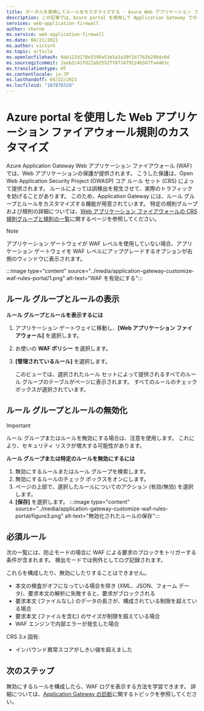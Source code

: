 ```yaml
---
title: ポータルを使用してルールをカスタマイズする - Azure Web アプリケーション ファイアウォール
description: この記事では、Azure portal を使用して Application Gateway での Web アプリケーション ファイアウォール規則をカスタマイズする方法について説明します。
services: web-application-firewall
author: vhorne
ms.service: web-application-firewall
ms.date: 04/21/2021
ms.author: victorh
ms.topic: article
ms.openlocfilehash: 0ab122d178e5390a53e5a3a39f1b7763b298dc6d
ms.sourcegitcommit: 2aeb2c41fd22a02552ff871479124b567fa4463c
ms.translationtype: HT
ms.contentlocale: ja-JP
ms.lasthandoff: 04/22/2021
ms.locfileid: "107878328"
---
```

# <a name="customize-web-application-firewall-rules-using-the-azure-portal"></a>Azure portal を使用した Web アプリケーション ファイアウォール規則のカスタマイズ

Azure Application Gateway Web アプリケーション ファイアウォール (WAF) では、Web アプリケーションの保護が提供されます。 こうした保護は、Open Web Application Security Project (OWASP) コア ルール セット (CRS) によって提供されます。 ルールによっては誤検出を発生させて、実際のトラフィックを妨げることがあります。 このため、Application Gateway には、ルール グループとルールをカスタマイズする機能が用意されています。 特定の規則グループおよび規則の詳細については、[Web アプリケーション ファイアウォールの CRS 規則グループと規則の一覧](application-gateway-crs-rulegroups-rules.md)に関するページを参照してください。

>[!NOTE]
> アプリケーション ゲートウェイが WAF レベルを使用していない場合、アプリケーション ゲートウェイを WAF レベルにアップグレードするオプションが右側のウィンドウに表示されます。 

:::image type="content" source="../media/application-gateway-customize-waf-rules-portal/1.png" alt-text="WAF を有効にする"::: 

## <a name="view-rule-groups-and-rules"></a>ルール グループとルールの表示

**ルール グループとルールを表示するには**
1. アプリケーション ゲートウェイに移動し、**[Web アプリケーション ファイアウォール]** を選択します。  
2. お使いの **WAF ポリシー** を選択します。
2. **[管理されているルール]** を選択します。

   このビューでは、選択されたルール セットによって提供されるすべてのルール グループのテーブルがページに表示されます。 すべてのルールのチェック ボックスが選択されています。

## <a name="disable-rule-groups-and-rules"></a>ルール グループとルールの無効化

> [!IMPORTANT]
> ルール グループまたはルールを無効にする場合は、注意を使用します。 これにより、セキュリティ リスクが増大する可能性があります。

**ルール グループまたは特定のルールを無効にするには**

   1. 無効にするルールまたはルール グループを検索します。
   2. 無効にするルールのチェック ボックスをオンにします。 
   3. ページの上部で、選択したルールについてのアクション (有効/無効) を選択します。
   2. **[保存]** を選択します。
    :::image type="content" source="../media/application-gateway-customize-waf-rules-portal/figure3.png" alt-text="無効化されたルールの保存"::: 

## <a name="mandatory-rules"></a>必須ルール

次の一覧には、防止モードの場合に WAF による要求のブロックをトリガーする条件が含まれます。 検出モードでは例外としてログ記録されます。

これらを構成したり、無効にしたりすることはできません。

* 本文の検査がオフになっている場合を除き (XML、JSON、フォーム データ)、要求本文の解析に失敗すると、要求がブロックされる
* 要求本文 (ファイルなし) のデータの長さが、構成されている制限を超えている場合
* 要求本文 (ファイルを含む) のサイズが制限を超えている場合
* WAF エンジンで内部エラーが発生した場合

CRS 3.x 固有: 

* インバウンド異常スコアがしきい値を超えました

## <a name="next-steps"></a>次のステップ

無効にするルールを構成したら、WAF ログを表示する方法を学習できます。 詳細については、[Application Gateway の診断](../../application-gateway/application-gateway-diagnostics.md#diagnostic-logging)に関するトピックを参照してください。